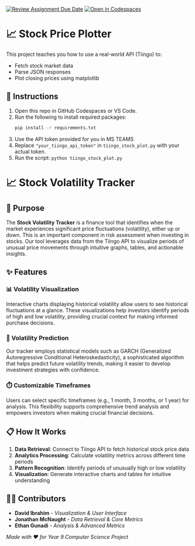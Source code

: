 [![Review Assignment Due Date](https://classroom.github.com/assets/deadline-readme-button-22041afd0340ce965d47ae6ef1cefeee28c7c493a6346c4f15d667ab976d596c.svg)](https://classroom.github.com/a/9x6qoLrK)
[![Open in Codespaces](https://classroom.github.com/assets/launch-codespace-2972f46106e565e64193e422d61a12cf1da4916b45550586e14ef0a7c637dd04.svg)](https://classroom.github.com/open-in-codespaces?assignment_repo_id=19374581)
# 📈 Stock Price Plotter

This project teaches you how to use a real-world API (Tiingo) to:
- Fetch stock market data
- Parse JSON responses
- Plot closing prices using matplotlib

## 🚀 Instructions

1. Open this repo in GitHub Codespaces or VS Code.
2. Run the following to install required packages:
   ```bash
   pip install -r requirements.txt
3. Use the API token provided for you in MS TEAMS
4. Replace `"your_tiingo_api_token"` in `tiingo_stock_plot.py` with your actual token.
5. Run the script: `python tiingo_stock_plot.py`

# 📈 Stock Volatility Tracker


## 🎯 Purpose

The **Stock Volatility Tracker** is a finance tool that identifies when the market experiences significant price fluctuations (volatility), either up or down. This is an important component in risk assessment when investing in stocks. Our tool leverages data from the Tiingo API to visualize periods of unusual price movements through intuitive graphs, tables, and actionable insights.


## ✨ Features

### 📊 Volatility Visualization
Interactive charts displaying historical volatility allow users to see historical fluctuations at a glance. These visualizations help investors identify periods of high and low volatility, providing crucial context for making informed purchase decisions.

### 🔮 Volatility Prediction
Our tracker employs statistical models such as GARCH (Generalized Autoregressive Conditional Heteroskedasticity), a sophisticated algorithm that helps predict future volatility trends, making it easier to develop investment strategies with confidence.

### ⏱️ Customizable Timeframes
Users can select specific timeframes (e.g., 1 month, 3 months, or 1 year) for analysis. This flexibility supports comprehensive trend analysis and empowers investors when making crucial financial decisions.

## 📋 How It Works

1. **Data Retrieval**: Connect to Tiingo API to fetch historical stock price data
2. **Analytics Processing**: Calculate volatility metrics across different time periods
3. **Pattern Recognition**: Identify periods of unusually high or low volatility
4. **Visualization**: Generate interactive charts and tables for intuitive understanding


## 👨‍💻 Contributors

- **David Ibrahim** - *Visualization & User Interface*
- **Jonathan McNaught** - *Data Retrieval & Core Metrics*
- **Ethan Gunadi** - *Analysis & Advanced Metrics*

*Made with ❤️ for Year 9 Computer Science Project*
